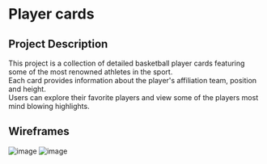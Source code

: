 #  Player cards
## Project Description
This project is a collection of detailed basketball player cards featuring some of the most renowned athletes in the sport. <br>
Each card provides information about the player's affiliation team, position and height. <br>
Users can explore their favorite players and view some of the players most mind blowing highlights.
## Wireframes
![image](https://github.com/aryanbisenTBZ/m293_Aryan_Kenneth_AP23b/assets/150661329/e51610c8-858a-4f7a-8ae3-fb033a03e5e2)
![image](https://github.com/KennethTBZ/m293_Kenneth_Projekt_AP23b/assets/150661329/ac4d5f94-86d5-40ee-8cbf-fb1dadb62435)
